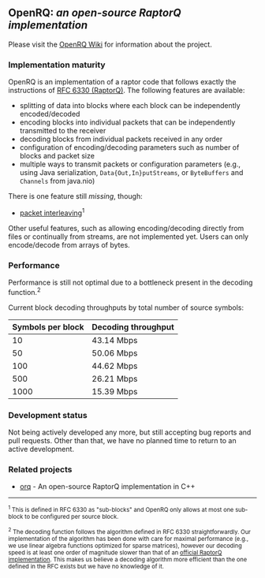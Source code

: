 ## OpenRQ: _an open-source RaptorQ implementation_

Please visit the [OpenRQ Wiki](https://github.com/openrq-team/OpenRQ/wiki) for information about the project.

### Implementation maturity

OpenRQ is an implementation of a raptor code that follows exactly the instructions of [RFC 6330 (RaptorQ)](https://tools.ietf.org/html/rfc6330). The following features are available:
- splitting of data into blocks where each block can be independently encoded/decoded
- encoding blocks into individual packets that can be independently transmitted to the receiver
- decoding blocks from individual packets received in any order
- configuration of encoding/decoding parameters such as number of blocks and packet size
- multiple ways to transmit packets or configuration parameters (e.g., using Java serialization, ```Data{Out,In}putStreams```, or ```ByteBuffers``` and ```Channels``` from java.nio)

There is one feature still *missing*, though:
- [packet interleaving](https://en.wikipedia.org/wiki/Forward_error_correction#Interleaving)<sup>1</sup>

Other useful features, such as allowing encoding/decoding directly from files or continually from streams, are not implemented yet. Users can only encode/decode from arrays of bytes.

### Performance

Performance is still not optimal due to a bottleneck present in the decoding function.<sup>2</sup>

Current block decoding throughputs by total number of source symbols:

| Symbols per block | Decoding throughput |
|:------------------|:--------------------|
| 10                | 43.14 Mbps |
| 50                | 50.06 Mbps |
| 100               | 44.62 Mbps |
| 500               | 26.21 Mbps |
| 1000              | 15.39 Mbps |

### Development status

Not being actively developed any more, but still accepting bug reports and pull requests. Other than that, we have no planned time to return to an active development.

### Related projects

- [orq](https://github.com/olanmatt/orq) - An open-source RaptorQ implementation in C++

---

<sub><sup>1</sup> This is defined in RFC 6330 as "sub-blocks" and OpenRQ only allows at most one sub-block to be configured per source block.

<sub><sup>2</sup> The decoding function follows the algorithm defined in RFC 6330 straightforwardly. Our implementation of the algorithm has been done with care for maximal performance (e.g., we use linear algebra functions optimized for sparse matrices), however our decoding speed is at least one order of magnitude slower than that of an [official RaptorQ implementation](https://www.qualcomm.com/products/raptorq/evaluation-kit). This makes us believe a decoding algorithm more efficient than the one defined in the RFC exists but we have no knowledge of it.</sub>
